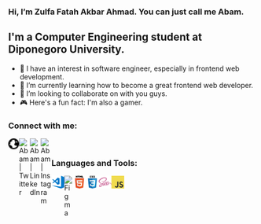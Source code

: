 ### Hi, I’m Zulfa Fatah Akbar Ahmad. You can just call me Abam.

## I'm a Computer Engineering student at Diponegoro University. 

- 👀 I have an interest in software engineer, especially in frontend web development.
- 🌱 I’m currently learning how to become a great frontend web developer.
- 💞️ I’m looking to collaborate on with you guys.
- 🎮 Here's a fun fact: I'm also a gamer.

### Connect with me:

[<img align="left" alt="Abam | Website" width="22px" src="https://raw.githubusercontent.com/iconic/open-iconic/master/svg/globe.svg" />][website]
[<img align="left" alt="Abam | Twitter" width="22px" src="https://cdn.jsdelivr.net/npm/simple-icons@v3/icons/twitter.svg" />][twitter]
[<img align="left" alt="Abam | LinkedIn" width="22px" src="https://cdn.jsdelivr.net/npm/simple-icons@v3/icons/linkedin.svg" />][linkedin]
[<img align="left" alt="Abam | Instagram" width="22px" src="https://cdn.jsdelivr.net/npm/simple-icons@v3/icons/instagram.svg" />][instagram]

<br />

### Languages and Tools:

<img align="left" alt="Visual Studio Code" width="26px" src="https://raw.githubusercontent.com/github/explore/80688e429a7d4ef2fca1e82350fe8e3517d3494d/topics/visual-studio-code/visual-studio-code.png" />
<img align="left" alt="Figma" width="18px" src="https://upload.wikimedia.org/wikipedia/commons/3/33/Figma-logo.svg" />
<img align="left" alt="HTML5" width="26px" src="https://raw.githubusercontent.com/github/explore/80688e429a7d4ef2fca1e82350fe8e3517d3494d/topics/html/html.png" />
<img align="left" alt="CSS3" width="26px" src="https://raw.githubusercontent.com/github/explore/80688e429a7d4ef2fca1e82350fe8e3517d3494d/topics/css/css.png" />
<img align="left" alt="Sass" width="26px" src="https://raw.githubusercontent.com/github/explore/80688e429a7d4ef2fca1e82350fe8e3517d3494d/topics/sass/sass.png" />
<img align="left" alt="JavaScript" width="26px" src="https://raw.githubusercontent.com/github/explore/80688e429a7d4ef2fca1e82350fe8e3517d3494d/topics/javascript/javascript.png" />

</details>

[website]: https://zulfaabam.github.io/my-portfolio-website/
<!-- [course]: http://vsCodeHero.com -->
[twitter]: https://twitter.com/zabamz1
<!-- [youtube]: https://youtube.com/codeSTACKr -->
[instagram]: https://www.instagram.com/zfaabam
[linkedin]: https://www.linkedin.com/in/zulfa-fatah-akbar-ahmad

<!---
Zulfaabam/Zulfaabam is a ✨ special ✨ repository because its `README.md` (this file) appears on your GitHub profile.
You can click the Preview link to take a look at your changes.
--->
